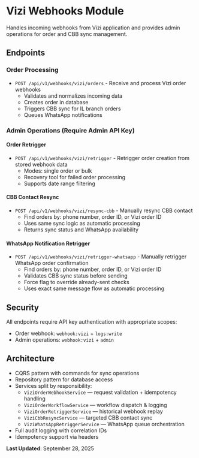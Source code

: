 # Vizi Webhooks Module

Handles incoming webhooks from Vizi application and provides admin operations for order and CBB sync management.

## Endpoints

### Order Processing

- `POST /api/v1/webhooks/vizi/orders` - Receive and process Vizi order webhooks
  - Validates and normalizes incoming data
  - Creates order in database
  - Triggers CBB sync for IL branch orders
  - Queues WhatsApp notifications

### Admin Operations (Require Admin API Key)

#### Order Retrigger

- `POST /api/v1/webhooks/vizi/retrigger` - Retrigger order creation from stored webhook data
  - Modes: single order or bulk
  - Recovery tool for failed order processing
  - Supports date range filtering

#### CBB Contact Resync

- `POST /api/v1/webhooks/vizi/resync-cbb` - Manually resync CBB contact
  - Find orders by: phone number, order ID, or Vizi order ID
  - Uses same sync logic as automatic processing
  - Returns sync status and WhatsApp availability

#### WhatsApp Notification Retrigger

- `POST /api/v1/webhooks/vizi/retrigger-whatsapp` - Manually retrigger WhatsApp order confirmation
  - Find orders by: phone number, order ID, or Vizi order ID
  - Validates CBB sync status before sending
  - Force flag to override already-sent checks
  - Uses exact same message flow as automatic processing

## Security

All endpoints require API key authentication with appropriate scopes:

- Order webhook: `webhook:vizi` + `logs:write`
- Admin operations: `webhook:vizi` + `admin`

## Architecture

- CQRS pattern with commands for sync operations
- Repository pattern for database access
- Services split by responsibility:
  - `ViziOrderWebhookService` — request validation + idempotency handling
  - `ViziOrderWorkflowService` — workflow dispatch & logging
  - `ViziOrderRetriggerService` — historical webhook replay
  - `ViziCbbResyncService` — targeted CBB contact sync
  - `ViziWhatsAppRetriggerService` — WhatsApp queue orchestration
- Full audit logging with correlation IDs
- Idempotency support via headers

**Last Updated**: September 28, 2025
